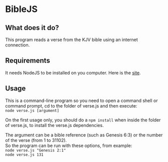 # BibleJS
## What does it do?
This program reads a verse from the KJV bible using an internet connection.

## Requirements
It needs NodeJS to be installed on you computer. Here is the [site](https://nodejs.org).

## Usage
This is a command-line program so you need to open a command shell or command prompt, cd to the folder of verse.js and then execute:  
`node verse.js [argument]`  

On the first usage only, you should do a `npm install` when inside the folder of verse.js, to install the verse.js dependencies.  

The argument can be a bible reference (such as Genesis 6:3) or the number of the verse (from 1 to 31102).  
So the program can be run with these options, from example:  
`node verse.js "Genesis 2:1"`  
`node verse.js 131`
